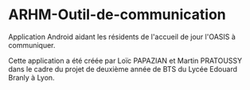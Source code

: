 # ARHM-Outil-de-communication
Application Android aidant les résidents de l'accueil de jour l'OASIS à communiquer.

Cette application a été créée par Loïc PAPAZIAN et Martin PRATOUSSY dans le cadre du projet de deuxième année de BTS du Lycée Edouard Branly à Lyon.
